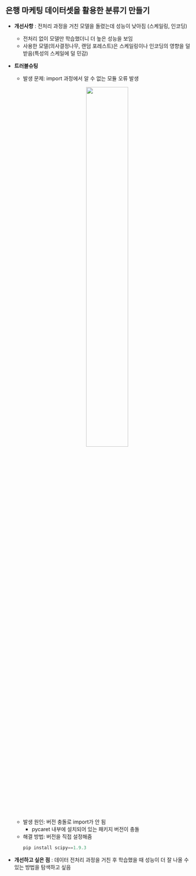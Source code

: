 ## 은행 마케팅 데이터셋을 활용한 분류기 만들기

- **개선사항** : 전처리 과정을 거친 모델을 돌렸는데 성능이 낮아짐 (스케일링, 인코딩)
  - 전처리 없이 모델만 학습했더니 더 높은 성능을 보임
  - 사용한 모델(의사결정나무, 랜덤 포레스트)은 스케일링이나 인코딩의 영향을 덜 받음(특성의 스케일에 덜 민감)
 
- **트러블슈팅**
  - 발생 문제: import 과정에서 알 수 없는 모듈 오류 발생
    <p align="center">
    <img src="https://github.com/user-attachments/assets/51418da2-890d-4b27-b816-f7c54c83decd" width="50%" /> </p><br>
  - 발생 원인: 버전 충돌로 import가 안 됨
    - pycaret 내부에 설치되어 있는 패키지 버전이 충돌 
  - 해결 방법: 버전을 직접 설정해줌 
    ```python
    pip install scipy==1.9.3
    ```

- **개선하고 싶은 점** : 데이터 전처리 과정을 거친 후 학습했을 때 성능이 더 잘 나올 수 있는 방법을 탐색하고 싶음 
